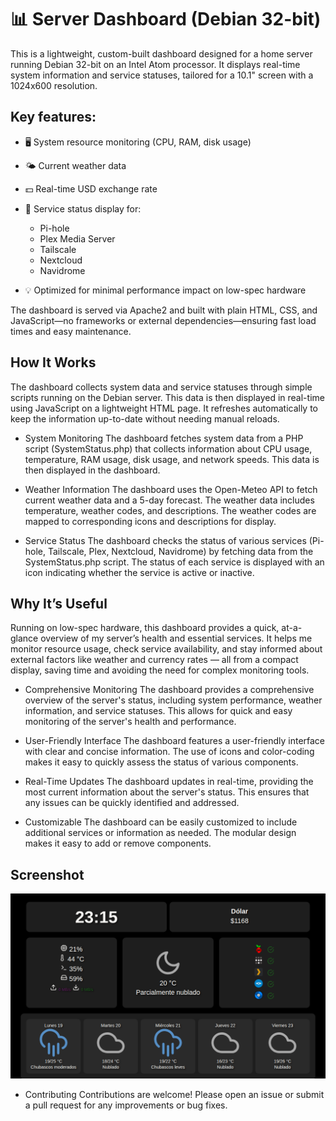 # 📊 Server Dashboard (Debian 32-bit)

This is a lightweight, custom-built dashboard designed for a home server running Debian 32-bit on an Intel Atom processor. It displays real-time system information and service statuses, tailored for a 10.1" screen with a 1024x600 resolution.

## Key features:
- 🖥️ System resource monitoring (CPU, RAM, disk usage)
- 🌤️ Current weather data
- 💵 Real-time USD exchange rate
- 📡 Service status display for:
  - Pi-hole
  - Plex Media Server
  - Tailscale
  - Nextcloud
  - Navidrome

- 💡 Optimized for minimal performance impact on low-spec hardware

The dashboard is served via Apache2 and built with plain HTML, CSS, and JavaScript—no frameworks or external dependencies—ensuring fast load times and easy maintenance.

## How It Works

The dashboard collects system data and service statuses through simple scripts running on the Debian server. This data is then displayed in real-time using JavaScript on a lightweight HTML page. It refreshes automatically to keep the information up-to-date without needing manual reloads.

- System Monitoring
The dashboard fetches system data from a PHP script (SystemStatus.php) that collects information about CPU usage, temperature, RAM usage, disk usage, and network speeds. This data is then displayed in the dashboard.

- Weather Information
The dashboard uses the Open-Meteo API to fetch current weather data and a 5-day forecast. The weather data includes temperature, weather codes, and descriptions. The weather codes are mapped to corresponding icons and descriptions for display.

- Service Status
The dashboard checks the status of various services (Pi-hole, Tailscale, Plex, Nextcloud, Navidrome) by fetching data from the SystemStatus.php script. The status of each service is displayed with an icon indicating whether the service is active or inactive.

## Why It’s Useful

Running on low-spec hardware, this dashboard provides a quick, at-a-glance overview of my server’s health and essential services. It helps me monitor resource usage, check service availability, and stay informed about external factors like weather and currency rates — all from a compact display, saving time and avoiding the need for complex monitoring tools.

- Comprehensive Monitoring
The dashboard provides a comprehensive overview of the server's status, including system performance, weather information, and service statuses. This allows for quick and easy monitoring of the server's health and performance.

- User-Friendly Interface
The dashboard features a user-friendly interface with clear and concise information. The use of icons and color-coding makes it easy to quickly assess the status of various components.

- Real-Time Updates
The dashboard updates in real-time, providing the most current information about the server's status. This ensures that any issues can be quickly identified and addressed.

- Customizable
The dashboard can be easily customized to include additional services or information as needed. The modular design makes it easy to add or remove components.
## Screenshot
![Dashboard Screenshot](Screenshot.png)

- Contributing
Contributions are welcome! Please open an issue or submit a pull request for any improvements or bug fixes.
